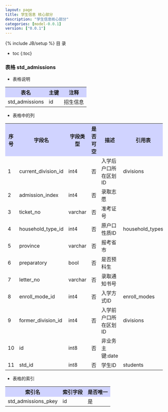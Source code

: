 ```yaml
---
layout: page
title: 学生信息 核心部分
description: "学生信息核心部分"
categories: [model-0.0.1]
version: ["0.0.1"]
---
```

{% include JB/setup %}
 目  录

* toc
{:toc}



### 表格 std_admissions

  * 表格说明

<table class="table table-bordered table-striped table-condensed">
<tr><th style="background-color:#D0D3FF">表名</th><th style="background-color:#D0D3FF">主键</th><th style="background-color:#D0D3FF">注释</th>  </tr>
<tr><td>std_admissions</td><td>id</td><td>招生信息</td>  </tr>
</table>

  * 表格中的列

<table class="table table-bordered table-striped table-condensed">
<tr><th style="background-color:#D0D3FF">序号</th><th style="background-color:#D0D3FF">字段名</th><th style="background-color:#D0D3FF">字段类型</th><th style="background-color:#D0D3FF">是否可空</th><th style="background-color:#D0D3FF">描述</th><th style="background-color:#D0D3FF">引用表</th>  </tr>
<tr><td>1</td><td>current_division_id</td><td>int4</td><td>否</td><td>入学后户口所在区划ID</td><td>divisions</td>  </tr>
<tr><td>2</td><td>admission_index</td><td>int4</td><td>否</td><td>录取志愿</td><td></td>  </tr>
<tr><td>3</td><td>ticket_no</td><td>varchar</td><td>否</td><td>准考证号</td><td></td>  </tr>
<tr><td>4</td><td>household_type_id</td><td>int4</td><td>否</td><td>原户口性质ID</td><td>household_types</td>  </tr>
<tr><td>5</td><td>province</td><td>varchar</td><td>否</td><td>报考省市</td><td></td>  </tr>
<tr><td>6</td><td>preparatory</td><td>bool</td><td>否</td><td>是否预科生</td><td></td>  </tr>
<tr><td>7</td><td>letter_no</td><td>varchar</td><td>否</td><td>录取通知书号</td><td></td>  </tr>
<tr><td>8</td><td>enroll_mode_id</td><td>int4</td><td>否</td><td>入学方式ID</td><td>enroll_modes</td>  </tr>
<tr><td>9</td><td>former_division_id</td><td>int4</td><td>否</td><td>入学前户口所在区划ID</td><td>divisions</td>  </tr>
<tr><td>10</td><td>id</td><td>int8</td><td>否</td><td>非业务主键:date</td><td></td>  </tr>
<tr><td>11</td><td>std_id</td><td>int8</td><td>否</td><td>学生ID</td><td>students</td>  </tr>
</table>

 
  * 表格的索引

<table class="table table-bordered table-striped table-condensed">
  <tr>
<th style="background-color:#D0D3FF">索引名</th><th style="background-color:#D0D3FF">索引字段</th><th style="background-color:#D0D3FF">是否唯一</th>  </tr>
<tr><td>std_admissions_pkey</td><td>id&nbsp;</td><td>是</td>  </tr>
</table>

